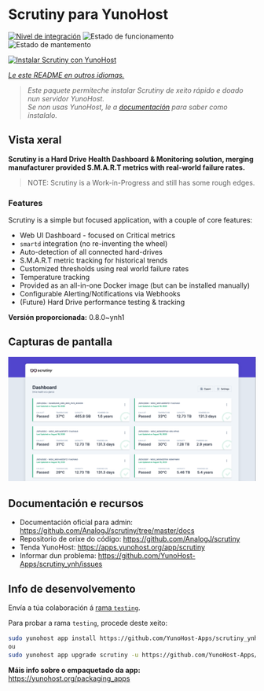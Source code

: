 <!--
NOTA: Este README foi creado automáticamente por <https://github.com/YunoHost/apps/tree/master/tools/readme_generator>
NON debe editarse manualmente.
-->

# Scrutiny para YunoHost

[![Nivel de integración](https://dash.yunohost.org/integration/scrutiny.svg)](https://dash.yunohost.org/appci/app/scrutiny) ![Estado de funcionamento](https://ci-apps.yunohost.org/ci/badges/scrutiny.status.svg) ![Estado de mantemento](https://ci-apps.yunohost.org/ci/badges/scrutiny.maintain.svg)

[![Instalar Scrutiny con YunoHost](https://install-app.yunohost.org/install-with-yunohost.svg)](https://install-app.yunohost.org/?app=scrutiny)

*[Le este README en outros idiomas.](./ALL_README.md)*

> *Este paquete permíteche instalar Scrutiny de xeito rápido e doado nun servidor YunoHost.*  
> *Se non usas YunoHost, le a [documentación](https://yunohost.org/install) para saber como instalalo.*

## Vista xeral

**Scrutiny is a Hard Drive Health Dashboard & Monitoring solution, merging manufacturer provided S.M.A.R.T metrics with real-world failure rates.**

> NOTE: Scrutiny is a Work-in-Progress and still has some rough edges.

### Features

Scrutiny is a simple but focused application, with a couple of core features:

- Web UI Dashboard - focused on Critical metrics
- `smartd` integration (no re-inventing the wheel)
- Auto-detection of all connected hard-drives
- S.M.A.R.T metric tracking for historical trends
- Customized thresholds using real world failure rates
- Temperature tracking
- Provided as an all-in-one Docker image (but can be installed manually)
- Configurable Alerting/Notifications via Webhooks
- (Future) Hard Drive performance testing & tracking


**Versión proporcionada:** 0.8.0~ynh1

## Capturas de pantalla

![Captura de pantalla de Scrutiny](./doc/screenshots/dashboard.png)

## Documentación e recursos

- Documentación oficial para admin: <https://github.com/AnalogJ/scrutiny/tree/master/docs>
- Repositorio de orixe do código: <https://github.com/AnalogJ/scrutiny>
- Tenda YunoHost: <https://apps.yunohost.org/app/scrutiny>
- Informar dun problema: <https://github.com/YunoHost-Apps/scrutiny_ynh/issues>

## Info de desenvolvemento

Envía a túa colaboración á [rama `testing`](https://github.com/YunoHost-Apps/scrutiny_ynh/tree/testing).

Para probar a rama `testing`, procede deste xeito:

```bash
sudo yunohost app install https://github.com/YunoHost-Apps/scrutiny_ynh/tree/testing --debug
ou
sudo yunohost app upgrade scrutiny -u https://github.com/YunoHost-Apps/scrutiny_ynh/tree/testing --debug
```

**Máis info sobre o empaquetado da app:** <https://yunohost.org/packaging_apps>
